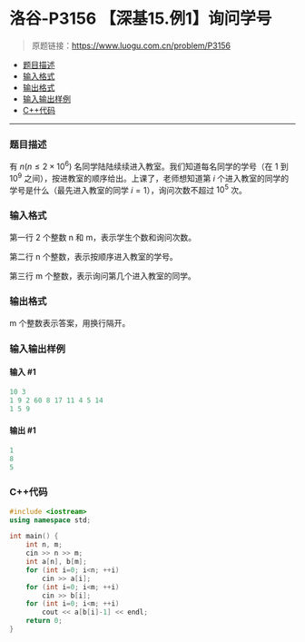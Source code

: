 # 洛谷-P3156 【深基15.例1】询问学号

> 原题链接：https://www.luogu.com.cn/problem/P3156

- [题目描述](#题目描述)
- [输入格式](#输入格式)
- [输出格式](#输出格式)
- [输入输出样例](#输入输出样例)
- [C++代码](#C++代码)

---

### <a name="题目描述">题目描述</a>

有 $n(n \le 2 \times 10^6)$ 名同学陆陆续续进入教室。我们知道每名同学的学号（在 1 到 $10^9$ 之间），按进教室的顺序给出。上课了，老师想知道第 $i$ 个进入教室的同学的学号是什么（最先进入教室的同学 $i=1$），询问次数不超过 $10^5$ 次。

### <a name="输入格式">输入格式</a>

第一行 2 个整数 n 和 m，表示学生个数和询问次数。

第二行 n 个整数，表示按顺序进入教室的学号。

第三行 m 个整数，表示询问第几个进入教室的同学。

### <a name="输出格式">输出格式</a>

m 个整数表示答案，用换行隔开。

### <a name="输入输出样例">输入输出样例</a>

#### 输入 #1

```c++
10 3
1 9 2 60 8 17 11 4 5 14
1 5 9
```

#### 输出 #1

```c++
1
8
5
```

### <a name="C++代码">C++代码</a>

```c++
#include <iostream>
using namespace std;

int main() {
    int n, m;
    cin >> n >> m;
    int a[n], b[m];
    for (int i=0; i<n; ++i)
        cin >> a[i];
    for (int i=0; i<m; ++i)
        cin >> b[i];
    for (int i=0; i<m; ++i)
        cout << a[b[i]-1] << endl;
    return 0;
}
```